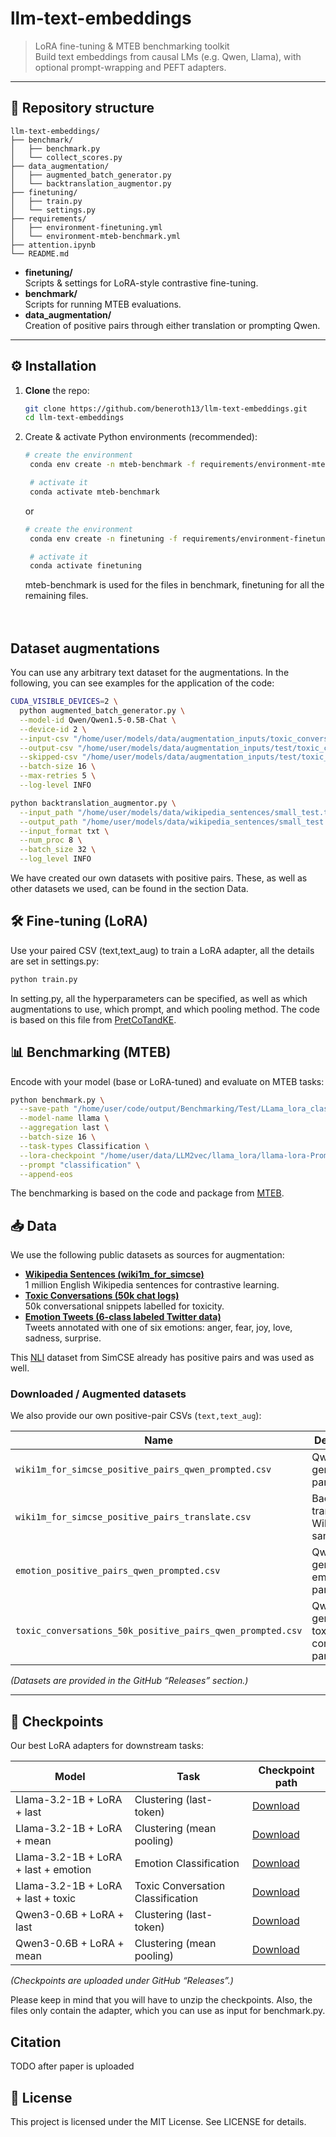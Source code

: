 # llm-text-embeddings

> LoRA fine-tuning & MTEB benchmarking toolkit  
> Build text embeddings from causal LMs (e.g. Qwen, Llama), with optional prompt-wrapping and PEFT adapters.

---

## 📂 Repository structure
```
llm-text-embeddings/
├── benchmark/
│   ├── benchmark.py
│   └── collect_scores.py
├── data_augmentation/
│   ├── augmented_batch_generator.py
│   └── backtranslation_augmentor.py
├── finetuning/
│   ├── train.py
│   └── settings.py
├── requirements/
│   ├── environment-finetuning.yml
│   └── environment-mteb-benchmark.yml
├── attention.ipynb
└── README.md
```

- **finetuning/**  
  Scripts & settings for LoRA-style contrastive fine-tuning.
- **benchmark/**  
  Scripts for running MTEB evaluations.
- **data_augmentation/**  
  Creation of positive pairs through either translation or prompting Qwen.

---

## ⚙️ Installation

1. **Clone** the repo:
   ```bash
   git clone https://github.com/beneroth13/llm-text-embeddings.git
   cd llm-text-embeddings
   ```

2. Create & activate Python environments (recommended):
   ```bash
   # create the environment
    conda env create -n mteb-benchmark -f requirements/environment-mteb-benchmark.yml

    # activate it
    conda activate mteb-benchmark
   ```
   or
   ```bash
   # create the environment
    conda env create -n finetuning -f requirements/environment-finetuning.yml

    # activate it
    conda activate finetuning  
   ```

   mteb-benchmark is used for the files in benchmark, finetuning for all the remaining files.<br><br><br>

## Dataset augmentations
You can use any arbitrary text dataset for the augmentations. In the following, you can see examples for the application of the code:
```bash
CUDA_VISIBLE_DEVICES=2 \
  python augmented_batch_generator.py \
  --model-id Qwen/Qwen1.5-0.5B-Chat \
  --device-id 2 \
  --input-csv "/home/user/models/data/augmentation_inputs/toxic_conversations_50k_text.csv" \
  --output-csv "/home/user/models/data/augmentation_inputs/test/toxic_conversations_50k_qwen_positives.csv" \
  --skipped-csv "/home/user/models/data/augmentation_inputs/test/toxic_conversations_50k_skipped_batches.csv" \
  --batch-size 16 \
  --max-retries 5 \
  --log-level INFO
```

```bash
python backtranslation_augmentor.py \
  --input_path "/home/user/models/data/wikipedia_sentences/small_test.txt" \
  --output_path "/home/user/models/data/wikipedia_sentences/small_test.csv" \
  --input_format txt \
  --num_proc 8 \
  --batch_size 32 \
  --log_level INFO
```

We have created our own datasets with positive pairs. These, as well as other datasets we used, can be found in the section Data.

## 🛠️ Fine-tuning (LoRA)
Use your paired CSV (text,text_aug) to train a LoRA adapter, all the details are set in settings.py:
```bash
python train.py 
```
In setting.py, all the hyperparameters can be specified, as well as which augmentations to use, which prompt, and which pooling method.
The code is based on this file from [PretCoTandKE](https://github.com/ZBWpro/PretCoTandKE/blob/main/train.py).

## 📊 Benchmarking (MTEB)
Encode with your model (base or LoRA-tuned) and evaluate on MTEB tasks:
```bash
python benchmark.py \
  --save-path "/home/user/code/output/Benchmarking/Test/LLama_lora_classification_last_withEOS" \
  --model-name llama \
  --aggregation last \
  --batch-size 16 \
  --task-types Classification \
  --lora-checkpoint "/home/user/data/LLM2vec/llama_lora/llama-lora-PromptClustering_last_dropout0.05_bs120_lre-5_temp0.2_qwenwiki_noEOS_6layers/checkpoint-100" \
  --prompt "classification" \
  --append-eos

```
The benchmarking is based on the code and package from [MTEB](https://github.com/embeddings-benchmark/mteb/blob/main/README.md).

## 📥 Data

We use the following public datasets as sources for augmentation:

- **[Wikipedia Sentences (wiki1m_for_simcse)](https://huggingface.co/datasets/princeton-nlp/datasets-for-simcse)**  
  1 million English Wikipedia sentences for contrastive learning.
- **[Toxic Conversations (50k chat logs)](https://huggingface.co/datasets/mteb/toxic_conversations_50k)**  
  50k conversational snippets labelled for toxicity.
- **[Emotion Tweets (6-class labeled Twitter data)](https://huggingface.co/datasets/dair-ai/emotion)**  
  Tweets annotated with one of six emotions: anger, fear, joy, love, sadness, surprise.

This [NLI](https://huggingface.co/datasets/princeton-nlp/datasets-for-simcse/resolve/main/nli_for_simcse.csv) dataset from SimCSE already has positive pairs and was used as well.

### Downloaded / Augmented datasets

We also provide our own positive-pair CSVs (`text,text_aug`):

| Name                                   | Description                        | Download                                                                              |
|----------------------------------------|------------------------------------|---------------------------------------------------------------------------------------|
| `wiki1m_for_simcse_positive_pairs_qwen_prompted.csv` | Qwen-generated paraphrases          | [Download](https://github.com/beneroth13/llm-text-embeddings/releases/download/v1.0/wiki1m_for_simcse_positive_pairs_qwen_prompted.csv)                      |
| `wiki1m_for_simcse_positive_pairs_translate.csv` | Back-translated Wikipedia samples           | [Download](https://github.com/beneroth13/llm-text-embeddings/releases/download/v1.0/wiki1m_for_simcse_positive_pairs_translate.csv)                      |
| `emotion_positive_pairs_qwen_prompted.csv`   | Qwen-generated emotion paraphrases   | [Download](https://github.com/beneroth13/llm-text-embeddings/releases/download/v1.0/emotion_positive_pairs_qwen_prompted.csv)                              |
| `toxic_conversations_50k_positive_pairs_qwen_prompted.csv`           | Qwen-generated toxic conversation paraphrases  | [Download](https://github.com/beneroth13/llm-text-embeddings/releases/download/v1.0/toxic_conversations_50k_positive_pairs_qwen_prompted.csv)                                      |

*(Datasets are provided in the GitHub “Releases” section.)*

---

## 🚀 Checkpoints

Our best LoRA adapters for downstream tasks:

| Model                    | Task                                    | Checkpoint path                                                                                         |
|--------------------------|-----------------------------------------|---------------------------------------------------------------------------------------------------------|
| Llama-3.2-1B + LoRA + last | Clustering (last-token)             | [Download](https://github.com/beneroth13/llm-text-embeddings/releases/download/v1.0/LLama_last_best.zip)                                         |
| Llama-3.2-1B + LoRA + mean        | Clustering (mean pooling)               | [Download](https://github.com/beneroth13/llm-text-embeddings/releases/download/v1.0/LLama_mean_best.zip)                                                    |
| Llama-3.2-1B + LoRA + last + emotion       | Emotion Classification   | [Download](https://github.com/beneroth13/llm-text-embeddings/releases/download/v1.0/LLama_emotion_last_best.zip)                                                   |
| Llama-3.2-1B + LoRA + last + toxic      | Toxic Conversation Classification  | [Download](https://github.com/beneroth13/llm-text-embeddings/releases/download/v1.0/LLama_toxic_last_best.zip)                                                   |
| Qwen3-0.6B + LoRA + last       | Clustering (last-token)   | [Download](https://github.com/beneroth13/llm-text-embeddings/releases/download/v1.0/Qwen3_last_best.zip)                                                   |
| Qwen3-0.6B + LoRA + mean       | Clustering (mean pooling)   | [Download](https://github.com/beneroth13/llm-text-embeddings/releases/download/v1.0/Qwen3_mean_best.zip)                                                   |

*(Checkpoints are uploaded under GitHub “Releases”.)*

Please keep in mind that you will have to unzip the checkpoints. Also, the files only contain the adapter, which you can use as input for benchmark.py.

## Citation
TODO after paper is uploaded

## 📜 License
This project is licensed under the MIT License. See LICENSE for details.
